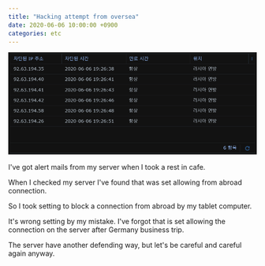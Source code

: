 ```yaml
---
title: "Hacking attempt from oversea"
date: 2020-06-06 10:00:00 +0900
categories: etc
---
```


![log](/upload/200606-upload.png "log")

I've got alert mails from my server when I took a rest in cafe.

When I checked my server I've found that was set allowing from abroad connection.

So I took setting to block a connection from abroad by my tablet computer.

It's wrong setting by my mistake. I've forgot that is set allowing the connection on the server after Germany business trip.

The server have another defending way, but let's be careful and careful again anyway.
